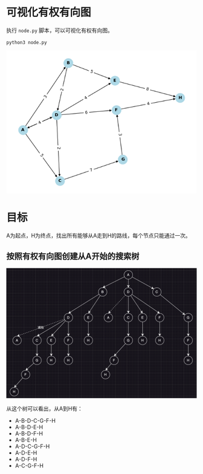 # 可视化有权有向图

执行 `node.py` 脚本，可以可视化有权有向图。
```
python3 node.py
```
![Image text](Figure_1.png)

# 目标
A为起点，H为终点，找出所有能够从A走到H的路线，每个节点只能通过一次。

## 按照有权有向图创建从A开始的搜索树

![Image text](search_tree.png)

从这个树可以看出，从A到H有：
- A-B-D-C-G-F-H
- A-B-D-E-H
- A-B-D-F-H
- A-B-E-H
- A-D-C-G-F-H
- A-D-E-H
- A-D-F-H
- A-C-G-F-H